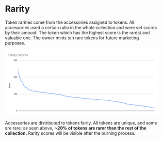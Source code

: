 # Rarity

Token rarities come from the accessories assigned to tokens. All accessories used a certain ratio in the whole collection and were set scores by their amount. The token which has the highest score is the rarest and valuable one. The owner mints ten rare tokens for future marketing purposes.

![Rarity chart (based on minted 3024 tokens)](./images/rarity-chart.svg "Rarity Chart")

Accessories are distributed to tokens fairly. All tokens are unique, and some are rare; as seen above, **~20% of tokens are rarer than the rest of the collection.** Rarity scores will be visible after the burning process.
